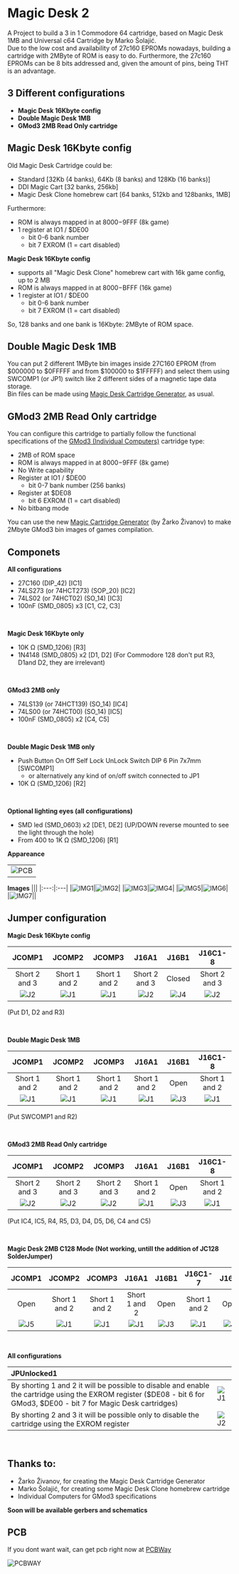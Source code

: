 # Magic Desk 2
A Project to build a 3 in 1 Commodore 64 cartridge, based on Magic Desk 1MB and Universal c64 Cartridge by Marko Šolajić. <br/>
Due to the low cost and availability of 27c160 EPROMs nowadays, building a cartridge with 2MByte of ROM is easy to do. Furthermore, the 27c160 EPROMs can be 8 bits addressed and, given the amount of pins, being THT is an advantage.

3 Different configurations
-------------------------
- **Magic Desk 16Kbyte config**
- **Double Magic Desk 1MB**
- **GMod3 2MB Read Only cartridge**

Magic Desk 16Kbyte config
-------------------------
Old Magic Desk Cartridge could be:
- Standard [32Kb (4 banks), 64Kb (8 banks) and 128Kb (16 banks)]
- DDI Magic Cart [32 banks, 256kb]
- Magic Desk Clone homebrew cart [64 banks, 512kb and 128banks, 1MB]

Furthermore:
- ROM is always mapped in at $8000-$9FFF (8k game)
- 1 register at IO1 / $DE00
   - bit 0-6   bank number
   - bit 7     EXROM (1 = cart disabled)

**Magic Desk 16Kbyte config**
- supports all "Magic Desk Clone" homebrew cart with 16k game config, up to 2 MB
- ROM is always mapped in at $8000-$BFFF (16k game)
- 1 register at IO1 / $DE00
   - bit 0-6   bank number
   - bit 7     EXROM (1 = cart disabled)

So, 128 banks and one bank is 16Kbyte: 2MByte of ROM space.

Double Magic Desk 1MB
---------------------
You can put 2 different 1MByte bin images inside 27C160 EPROM (from $000000 to $0FFFFF and from $100000 to $1FFFFF) and select them using SWCOMP1 (or JP1) switch like 2 different sides of a magnetic tape data storage.<br/>Bin files can be made using [Magic Desk Cartridge Generator](https://bitbucket.org/zzarko/magic-desk-cartridge-generator/), as usual.

GMod3 2MB Read Only cartridge
-----------------------------
You can configure this cartridge to partially follow the functional specifications of the [GMod3 (Individual Computers)](http://wiki.icomp.de/wiki/GMod3) cartridge type:
- 2MB of ROM space
- ROM is always mapped in at $8000-$9FFF (8k game)
- No Write capability
- Register at IO1 / $DE00
   - bit 0-7   bank number (256 banks)
- Register at $DE08
   - bit 6 EXROM (1 = cart disabled)
- No bitbang mode

You can use the new [Magic Cartridge Generator](https://bitbucket.org/zzarko/magic-cartridge-generator) (by Žarko Živanov) to make 2Mbyte GMod3 bin images of games compilation.

Componets
---------
**All configurations**
- 27C160 (DIP_42) [IC1]
- 74LS273 (or 74HCT273) (SOP_20) [IC2]
- 74LS02 (or 74HCT02) (SO_14) [IC3]
- 100nF (SMD_0805) x3 [C1, C2, C3]

<br/>

**Magic Desk 16Kbyte only**
- 10K Ω (SMD_1206) [R3]
- 1N4148 (SMD_0805) x2 [D1, D2]
(For Commodore 128 don't put R3, D1and D2, they are irrelevant)
<br/>

**GMod3 2MB only**
- 74LS139 (or 74HCT139) (SO_14) [IC4]
- 74LS00 (or 74HCT00) (SO_14) [IC5]
- 100nF (SMD_0805) x2 [C4, C5]

<br/>

**Double Magic Desk 1MB only**
- Push Button On Off Self Lock UnLock Switch DIP 6 Pin 7x7mm [SWCOMP1]
  - or alternatively any kind of on/off switch connected to JP1
- 10K Ω (SMD_1206) [R2]

<br/>

**Optional lighting eyes (all configurations)**
- SMD led (SMD_0603) x2 [DE1, DE2] (UP/DOWN reverse mounted to see the light through the hole)
- From 400 to 1K Ω (SMD_1206) [R1]

**Appareance**

||
|:---:|
|![PCB](./images/MagicDesk1.5.png)|

**Images**
|||
|:---:|:---|
|![IMG1](./images/MD2_1.png)|![IMG2](./images/MD2_2.png)|
|![IMG3](./images/MD2_3.png)|![IMG4](./images/MD2_4.png)|
|![IMG5](./images/MD2_5.png)|![IMG6](./images/PIC_211311.jpg)|
|![IMG7](./images/PIC_211329.jpg)||

Jumper configuration
--------------------
**Magic Desk 16Kbyte config**

| JCOMP1 | JCOMP2 | JCOMP3 | J16A1 | J16B1 | J16C1-8|
|:---:|:---:|:---:|:---:|:---:|:---:|
|Short 2 and 3|Short 1 and 2|Short 1 and 2|Short 2 and 3|Closed|Short 2 and 3|
|![J2](./images/j2.png)|![J1](./images/j1.png)|![J1](./images/j1.png)|![J2](./images/j2.png)|![J4](./images/j4.png)|![J2](./images/j2.png)|

(Put D1, D2 and R3)

<br/>

**Double Magic Desk 1MB**

| JCOMP1 | JCOMP2 | JCOMP3 | J16A1 | J16B1 | J16C1-8|
|:---:|:---:|:---:|:---:|:---:|:---:|
|Short 1 and 2|Short 1 and 2|Short 1 and 2|Short 1 and 2|Open|Short 1 and 2|
|![J1](./images/j1.png)|![J1](./images/j1.png)|![J1](./images/j1.png)|![J1](./images/j1.png)|![J3](./images/j3.png)|![J1](./images/j1.png)|

(Put SWCOMP1 and R2)

<br/>

**GMod3 2MB Read Only cartridge**

| JCOMP1 | JCOMP2 | JCOMP3 | J16A1 | J16B1 | J16C1-8|
|:---:|:---:|:---:|:---:|:---:|:---:|
|Short 2 and 3|Short 2 and 3|Short 2 and 3|Short 1 and 2|Open|Short 1 and 2|
|![J2](./images/j2.png)|![J2](./images/j2.png)|![J2](./images/j2.png)|![J1](./images/j1.png)|![J3](./images/j3.png)|![J1](./images/j1.png)|

(Put IC4, IC5, R4, R5, D3, D4, D5, D6, C4 and C5)

<br/>

**Magic Desk 2MB C128 Mode (Not working, untill the addition of JC128 SolderJumper)**

| JCOMP1 | JCOMP2 | JCOMP3 | J16A1 | J16B1 | J16C1-7| J16C8|
|:---:|:---:|:---:|:---:|:---:|:---:|:---:|
|Open|Short 1 and 2|Short 1 and 2|Short 1 and 2|Open|Short 1 and 2|Open|
|![J5](./images/j5.png)|![J1](./images/j1.png)|![J1](./images/j1.png)|![J1](./images/j1.png)|![J3](./images/j3.png)|![J1](./images/j1.png)|![J5](./images/j5.png)|

<br/>

**All configurations**

|JPUnlocked1| |
|:---|-|
|By shorting 1 and 2 it will be possible to disable and enable the cartridge using the EXROM register ($DE08 - bit 6 for GMod3, $DE00 - bit 7 for Magic Desk cartridges)|![J1](./images/j1.png)|
|By shorting 2 and 3 it will be possible only to disable the cartridge using the EXROM register|![J2](./images/j2.png)|

<br/>

Thanks to:
----------
- Žarko Živanov, for creating the Magic Desk Cartridge Generator
- Marko Šolajić, for creating some Magic Desk Clone homebrew cartridge
- Individual Computers for GMod3 specifications


**Soon will be available gerbers and schematics**

PCB
---
If you dont want wait, can get pcb right now at [PCBWay](https://www.pcbway.com/project/shareproject/Magic_Desk_2_for_Commodore_64_62898d63.html)

![PCBWAY](./images/pcbway.png)

